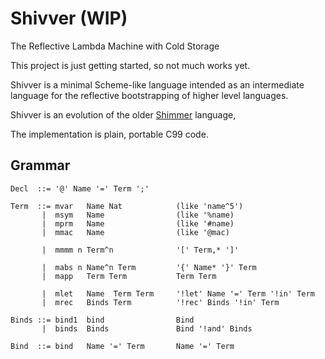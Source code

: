 
# Shivver (WIP)

The Reflective Lambda Machine with Cold Storage

This project is just getting started, so not much works yet.

Shivver is a minimal Scheme-like language intended as an intermediate language for
the reflective bootstrapping of higher level languages.

Shivver is an evolution of the older [Shimmer](https://github.com/discus-lang/shimmer) language,

The implementation is plain, portable C99 code.


## Grammar

```
Decl  ::= '@' Name '=' Term ';'

Term  ::= mvar   Name Nat            (like 'name^5')
       |  msym   Name                (like '%name)
       |  mprm   Name                (like '#name)
       |  mmac   Name                (like '@mac)

       |  mmmm n Term^n              '[' Term,* ']'

       |  mabs n Name^n Term         '{' Name* '}' Term
       |  mapp   Term Term           Term Term

       |  mlet   Name  Term Term     '!let' Name '=' Term '!in' Term
       |  mrec   Binds Term          '!rec' Binds '!in' Term

Binds ::= bind1  bind                Bind
       |  binds  Binds               Bind '!and' Binds

Bind  ::= bind   Name '=' Term       Name '=' Term
```





